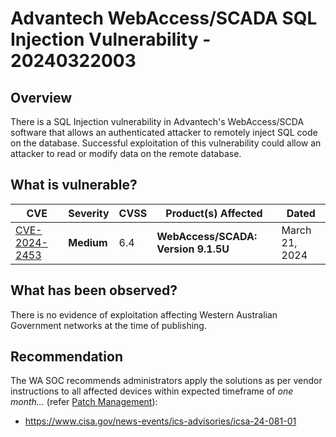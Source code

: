 # Advantech WebAccess/SCADA SQL Injection Vulnerability - 20240322003

## Overview

There is a SQL Injection vulnerability in Advantech's WebAccess/SCDA software that allows an authenticated attacker to remotely inject SQL code on the database. Successful exploitation of this vulnerability could allow an attacker to read or modify data on the remote database.

## What is vulnerable?

| CVE                                                             | Severity   | CVSS | Product(s) Affected                 | Dated          |
| --------------------------------------------------------------- | ---------- | ---- | ----------------------------------- | -------------- |
| [CVE-2024-2453](https://nvd.nist.gov/vuln/detail/CVE-2024-2453) | **Medium** | 6.4  | **WebAccess/SCADA: Version 9.1.5U** | March 21, 2024 |

## What has been observed?

There is no evidence of exploitation affecting Western Australian Government networks at the time of publishing.

## Recommendation

The WA SOC recommends administrators apply the solutions as per vendor instructions to all affected devices within expected timeframe of *one month...* (refer [Patch Management](../guidelines/patch-management.md)):

- https://www.cisa.gov/news-events/ics-advisories/icsa-24-081-01
